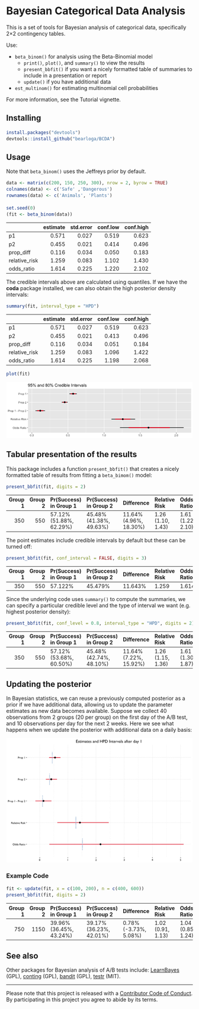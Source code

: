 # Bayesian Categorical Data Analysis

This is a set of tools for Bayesian analysis of categorical data, specifically 2×2 contingency tables.

Use:

- `beta_binom()` for analysis using the Beta-Binomial model
  - `print()`, `plot()`, and `summary()` to view the results
  - `present_bbfit()` if you want a nicely formatted table of summaries to include in a presentation or report
  - `update()` if you have additional data
- `est_multinom()` for estimating multinomial cell probabilities

For more information, see the Tutorial vignette.

## Installing

```R
install.packages("devtools")
devtools::install_github("bearloga/BCDA")
```

## Usage

Note that `beta_binom()` uses the Jeffreys prior by default.

```R
data <- matrix(c(200, 150, 250, 300), nrow = 2, byrow = TRUE)
colnames(data) <- c('Safe' ,'Dangerous')
rownames(data) <- c('Animals', 'Plants')

set.seed(0)
(fit <- beta_binom(data))
```

|              | estimate| std.error| conf.low| conf.high|
|:-------------|--------:|---------:|--------:|---------:|
|p1            |    0.571|     0.027|    0.519|     0.623|
|p2            |    0.455|     0.021|    0.414|     0.496|
|prop_diff     |    0.116|     0.034|    0.050|     0.183|
|relative_risk |    1.259|     0.083|    1.102|     1.430|
|odds_ratio    |    1.614|     0.225|    1.220|     2.102|

The credible intervals above are calculated using quantiles. If we have the **coda** package installed, we can also obtain the high posterior density intervals:

```R
summary(fit, interval_type = "HPD")
```

|              | estimate| std.error| conf.low| conf.high|
|:-------------|--------:|---------:|--------:|---------:|
|p1            |    0.571|     0.027|    0.519|     0.623|
|p2            |    0.455|     0.021|    0.413|     0.496|
|prop_diff     |    0.116|     0.034|    0.051|     0.184|
|relative_risk |    1.259|     0.083|    1.096|     1.422|
|odds_ratio    |    1.614|     0.225|    1.198|     2.068|

```R
plot(fit)
```

![Preview of visualization of the posterior draws.](plot.png)

## Tabular presentation of the results

This package includes a function `present_bbfit()` that creates a nicely formatted table of results from fitting a `beta_bimom()` model:

```R
present_bbfit(fit, digits = 2)
```

| Group 1| Group 2|Pr(Success) in Group 1  |Pr(Success) in Group 2  |Difference             |Relative Risk     |Odds Ratio        |
|-------:|-------:|:-----------------------|:-----------------------|:----------------------|:-----------------|:-----------------|
|     350|     550|57.12% (51.88%, 62.29%) |45.48% (41.38%, 49.63%) |11.64% (4.96%, 18.30%) |1.26 (1.10, 1.43) |1.61 (1.22, 2.10) |

The point estimates include credible intervals by default but these can be turned off:

```R
present_bbfit(fit, conf_interval = FALSE, digits = 3)
```

| Group 1| Group 2|Pr(Success) in Group 1 |Pr(Success) in Group 2 |Difference |Relative Risk |Odds Ratio |
|-------:|-------:|:----------------------|:----------------------|:----------|:-------------|:----------|
|     350|     550|57.122%                |45.479%                |11.643%    |1.259         |1.614      |

Since the underlying code uses `summary()` to compute the summaries, we can specify a particular credible level and the type of interval we want (e.g. highest posterior density):

```R
present_bbfit(fit, conf_level = 0.8, interval_type = "HPD", digits = 2)
```

| Group 1| Group 2|Pr(Success) in Group 1  |Pr(Success) in Group 2  |Difference             |Relative Risk     |Odds Ratio        |
|-------:|-------:|:-----------------------|:-----------------------|:----------------------|:-----------------|:-----------------|
|     350|     550|57.12% (53.68%, 60.50%) |45.48% (42.74%, 48.10%) |11.64% (7.22%, 15.92%) |1.26 (1.15, 1.36) |1.61 (1.30, 1.87) |

## Updating the posterior

In Bayesian statistics, we can reuse a previously computed posterior as a prior if we have additional data, allowing us to update the parameter estimates as new data becomes available. Suppose we collect 40 observations from 2 groups (20 per group) on the first day of the A/B test, and 10 observations per day for the next 2 weeks. Here we see what happens when we update the posterior with additional data on a daily basis:

![](updating.gif)

### Example Code

```R
fit <- update(fit, x = c(100, 200), n = c(400, 600))
present_bbfit(fit, digits = 2)
```

| Group 1| Group 2|Pr(Success) in Group 1  |Pr(Success) in Group 2  |Difference            |Relative Risk     |Odds Ratio        |
|-------:|-------:|:-----------------------|:-----------------------|:---------------------|:-----------------|:-----------------|
|     750|    1150|39.96% (36.45%, 43.24%) |39.17% (36.23%, 42.01%) |0.78% (-3.73%, 5.08%) |1.02 (0.91, 1.13) |1.04 (0.85, 1.24) |

## See also

Other packages for Bayesian analysis of A/B tests include: [LearnBayes](https://cran.r-project.org/web/packages/LearnBayes/index.html) (GPL), [conting](https://cran.r-project.org/web/packages/conting/index.html) (GPL), [bandit](https://cran.r-project.org/web/packages/bandit/index.html) (GPL), [testr](https://github.com/ayakubovich/testr) (MIT).

---------

Please note that this project is released with a [Contributor Code of Conduct](CONDUCT.md). By participating in this project you agree to abide by its terms.
